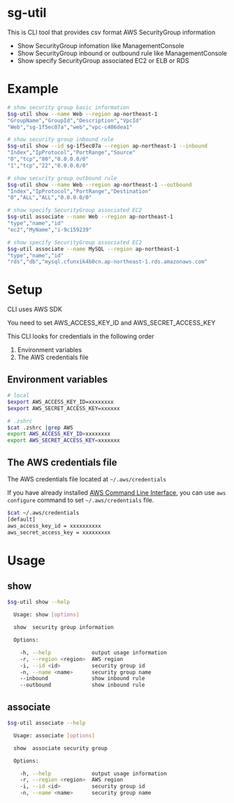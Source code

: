 # sg-util

This is CLI tool that provides csv format AWS SecurityGroup information

+ Show SecurityGroup infomation like ManagementConsole
+ Show SecurityGroup inbound or outbound rule like ManagementConsole
+ Show specify SecurityGroup associated EC2 or ELB or RDS

# Example

```bash
# show security group basic information
$sg-util show --name Web --region ap-northeast-1
"GroupName","GroupId","Description","VpcId"
"Web","sg-1f5ec07a","web","vpc-c406dea1"

# show security group inbound rule
$sg-util show --id sg-1f5ec07a --region ap-northeast-1 --inbound
"Index","IpProtocol","PortRange","Source"
"0","tcp","80","0.0.0.0/0"
"1","tcp","22","0.0.0.0/0"

# show security group outbound rule
$sg-util show --name Web --region ap-northeast-1 --outbound
"Index","IpProtocol","PortRange","Destination"
"0","ALL","ALL","0.0.0.0/0"

# show specify SecurityGroup associated EC2
$sg-util associate --name Web --region ap-northeast-1
"type","name","id"
"ec2","MyName","i-9c159239"

# show specify SecurityGroup associated EC2
$sg-util associate --name MySQL --region ap-northeast-1
"type","name","id"
"rds","db","mysql.cfunxik4b0cn.ap-northeast-1.rds.amazonaws.com"
```

# Setup

CLI uses AWS SDK

You need to set AWS_ACCESS_KEY_ID and AWS_SECRET_ACCESS_KEY

This CLI looks for credentials in the following order

1. Environment variables
1. The AWS credentials file 

## Environment variables

```bash
# local
$export AWS_ACCESS_KEY_ID=xxxxxxxx
$export AWS_SECRET_ACCESS_KEY=xxxxxx

# .zshrc
$cat .zshrc |grep AWS
export AWS_ACCESS_KEY_ID=xxxxxxxx
export AWS_SECRET_ACCESS_KEY=xxxxxxx
```

## The AWS credentials file 

The AWS credentials file located at `~/.aws/credentials`

If you have already installed [AWS Command Line Interface](https://docs.aws.amazon.com/ja_jp/cli/latest/userguide/cli-chap-welcome.html), you can use `aws configure` command to set `~/.aws/credentials` file.

```bash
$cat ~/.aws/credentials
[default]
aws_access_key_id = xxxxxxxxxx
aws_secret_access_key = xxxxxxxxx
```

# Usage

## show

```bash
$sg-util show --help

  Usage: show [options]

  show  security group information

  Options:

    -h, --help             output usage information
    -r, --region <region>  AWS region
    -i, --id <id>          security group id
    -n, --name <name>      security group name
    --inbound              show inbound rule
    --outbound             show inbound rule
```

## associate

```bash
$sg-util associate --help

  Usage: associate [options]

  show  associate security group

  Options:

    -h, --help             output usage information
    -r, --region <region>  AWS region
    -i, --id <id>          security group id
    -n, --name <name>      security group name
```
